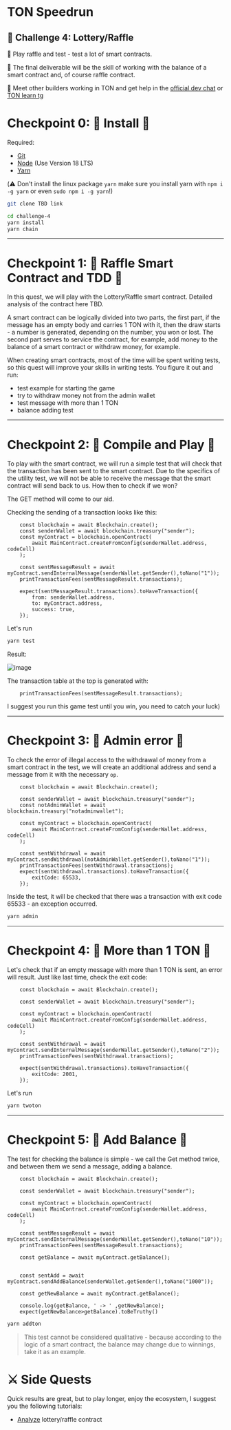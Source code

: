 # TON Speedrun 

## 🚩 Challenge 4: Lottery/Raffle

🌟 Play raffle and test - test a lot of smart contracts. 

🎰 The final deliverable will be the skill of working with the balance of a smart contract and, of course raffle contract.

💬 Meet other builders working in TON and get help in the [official dev chat](https://t.me/tondev_eng) or [TON learn tg](https://t.me/ton_learn)


# Checkpoint 0:  💈 Install  💈

Required: 
* [Git](https://git-scm.com/downloads)
* [Node](https://nodejs.org/en/download/) (Use Version 18 LTS)
* [Yarn](https://classic.yarnpkg.com/en/docs/install/#mac-stable)

(⚠️ Don't install the linux package `yarn` make sure you install yarn with `npm i -g yarn` or even `sudo npm i -g yarn`!)

```sh
git clone TBD link
```
```sh
cd challenge-4
yarn install
yarn chain
```
---

# Checkpoint 1: 🎲 Raffle Smart Contract and TDD 🎲

In this quest, we will play with the Lottery/Raffle smart contract. Detailed analysis of the contract here TBD.

A smart contract can be logically divided into two parts, the first part, if the message has an empty body and carries 1 TON with it, then the draw starts - a number is generated, depending on the number, you won or lost. The second part serves to service the contract, for example, add money to the balance of a smart contract or withdraw money, for example.

When creating smart contracts, most of the time will be spent writing tests, so this quest will improve your skills in writing tests. You figure it out and run:
- test example for starting the game
- try to withdraw money not from the admin wallet
- test message with more than 1 TON
- balance adding test

---

# Checkpoint 2:  🎺 Compile and Play 🎷

To play with the smart contract, we will run a simple test that will check that the transaction has been sent to the smart contract. Due to the specifics of the utility test, we will not be able to receive the message that the smart contract will send back to us. How then to check if we won?

The GET method will come to our aid.

Checking the sending of a transaction looks like this:

        const blockchain = await Blockchain.create();
        const senderWallet = await blockchain.treasury("sender");
        const myContract = blockchain.openContract(
            await MainContract.createFromConfig(senderWallet.address, codeCell)
        );

        const sentMessageResult = await myContract.sendInternalMessage(senderWallet.getSender(),toNano("1"));
        printTransactionFees(sentMessageResult.transactions);
        
        expect(sentMessageResult.transactions).toHaveTransaction({
            from: senderWallet.address,
            to: myContract.address,
            success: true,
        });

Let's run

```sh
yarn test
```

Result:

![image](https://user-images.githubusercontent.com/18370291/255321037-f2946848-2055-4494-b1b4-6e0aac0856ec.png)

The transaction table at the top is generated with:

        printTransactionFees(sentMessageResult.transactions);
        
I suggest you run this game test until you win, you need to catch your luck)

---

# Checkpoint 3: 🔴  Admin error  🔴

To check the error of illegal access to the withdrawal of money from a smart contract in the test, we will create an additional address and send a message from it with the necessary `op`.

        const blockchain = await Blockchain.create();

        const senderWallet = await blockchain.treasury("sender");
        const notAdminWallet = await blockchain.treasury("notadminwallet");

        const myContract = blockchain.openContract(
            await MainContract.createFromConfig(senderWallet.address, codeCell)
        );

        const sentWithdrawal = await myContract.sendWithdrawal(notAdminWallet.getSender(),toNano("1"));
        printTransactionFees(sentWithdrawal.transactions);
        expect(sentWithdrawal.transactions).toHaveTransaction({
            exitCode: 65533,
        });
        
Inside the test, it will be checked that there was a transaction with exit code 65533 - an exception occurred.

```sh
yarn admin
```

---

# Checkpoint 4: 🔮 More than 1 TON 🔮

Let's check that if an empty message with more than 1 TON is sent, an error will result. Just like last time, check the exit code:

        const blockchain = await Blockchain.create();

        const senderWallet = await blockchain.treasury("sender");

        const myContract = blockchain.openContract(
            await MainContract.createFromConfig(senderWallet.address, codeCell)
        );

        const sentWithdrawal = await myContract.sendInternalMessage(senderWallet.getSender(),toNano("2"));
        printTransactionFees(sentWithdrawal.transactions);
        
        expect(sentWithdrawal.transactions).toHaveTransaction({
            exitCode: 2001,
        });

Let's run

```sh
yarn twoton
```

---

# Checkpoint 5: 🏁 Add Balance 🏁

The test for checking the balance is simple - we call the Get method twice, and between them we send a message, adding a balance.

        const blockchain = await Blockchain.create();

        const senderWallet = await blockchain.treasury("sender");

        const myContract = blockchain.openContract(
            await MainContract.createFromConfig(senderWallet.address, codeCell)
        );

        const sentMessageResult = await myContract.sendInternalMessage(senderWallet.getSender(),toNano("10"));
        printTransactionFees(sentMessageResult.transactions);
        
        const getBalance = await myContract.getBalance();


        const sentAdd = await myContract.sendAddBalance(senderWallet.getSender(),toNano("1000"));

        const getNewBalance = await myContract.getBalance();

        console.log(getBalance, ' -> ' ,getNewBalance);
        expect(getNewBalance>getBalance).toBeTruthy()

```sh
yarn addton
```

> This test cannot be considered qualitative - because according to the logic of a smart contract, the balance may change due to winnings, take it as an example.


# ⚔️ Side Quests

Quick results are great, but to play longer, enjoy the ecosystem, I suggest you the following tutorials:

- [Analyze](https://github.com/romanovichim/TonFunClessons_Eng/blob/main/lessons/bonus/random/random.md) lottery/raffle contract

